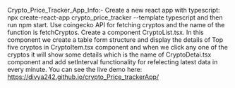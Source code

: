 Crypto_Price_Tracker_App_Info:-
Create a new react app with typescript: npx create-react-app crypto_price_tracker --template typescript and then run npm start.
Use coingecko API  for fetching cryptos and the name of the function is fetchCryptos.
Create a component CryptoList.tsx. In this component we create a table form structure and display the details of Top five cryptos in CryptoItem.tsx component and when we click any one of the cryptos it will show some details which is the name of CryptoDetai.tsx component and add setInterval functionality for refelecting latest data in every minute.
You can see the live demo here: https://divya242.github.io/crypto_Price_trackerApp/

